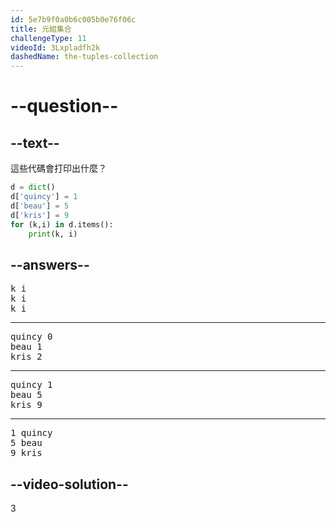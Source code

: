 ```yaml
---
id: 5e7b9f0a0b6c005b0e76f06c
title: 元組集合
challengeType: 11
videoId: 3Lxpladfh2k
dashedName: the-tuples-collection
---
```


# --question--

## --text--

這些代碼會打印出什麼？

```python
d = dict()
d['quincy'] = 1
d['beau'] = 5
d['kris'] = 9
for (k,i) in d.items():
    print(k, i)
```

## --answers--

<pre>
k i
k i
k i
</pre>

---

<pre>
quincy 0
beau 1
kris 2
</pre>

---

<pre>
quincy 1
beau 5
kris 9
</pre>

---

<pre>
1 quincy
5 beau
9 kris
</pre>

## --video-solution--

3
